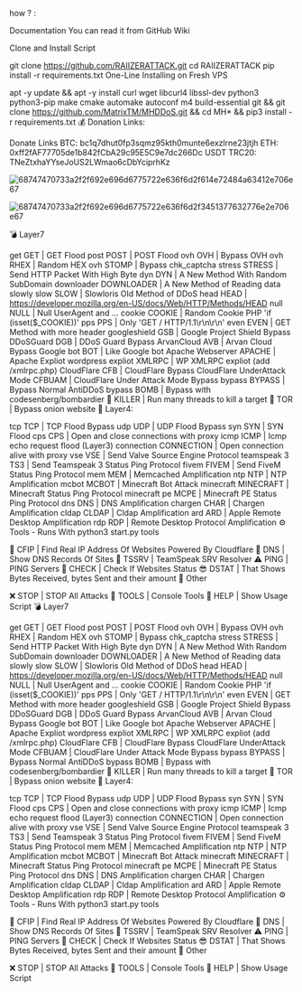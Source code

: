 how ? : 

Documentation
You can read it from GitHub Wiki

Clone and Install Script

git clone https://github.com/RAIIZERATTACK.git
cd RAIIZERATTACK
pip install -r requirements.txt
One-Line Installing on Fresh VPS

apt -y update && apt -y install curl wget libcurl4 libssl-dev python3 python3-pip make cmake automake autoconf m4 build-essential git && git clone https://github.com/MatrixTM/MHDDoS.git && cd MH* && pip3 install -r requirements.txt
💰 Donation Links:

Donate Links
BTC: bc1q7dhut0fp3sqmz95kth0munte6exzlrne23jtjh
ETH: 0xff2fAF77705de1b842fCbA29c95E5C9e7dc266Dc
USDT TRC20: TNeZtxhaYYseJoUS2LWmao6cDbYciprhKz



![68747470733a2f2f692e696d6775722e636f6d2f614e72484a63412e706e67](https://github.com/Raiizer08/DDOSATTACK2/assets/132910758/174bfe69-2d42-4c99-b2c0-9612e10994ae)

![68747470733a2f2f692e696d6775722e636f6d2f3451377632776e2e706e67](https://github.com/Raiizer08/DDOSATTACK2/assets/132910758/fcf682f8-0e2c-4042-af96-84187826257d)


💣 Layer7

get GET | GET Flood
post POST | POST Flood
ovh OVH | Bypass OVH
ovh RHEX | Random HEX
ovh STOMP | Bypass chk_captcha
stress STRESS | Send HTTP Packet With High Byte
dyn DYN | A New Method With Random SubDomain
downloader DOWNLOADER | A New Method of Reading data slowly
slow SLOW | Slowloris Old Method of DDoS
head HEAD | https://developer.mozilla.org/en-US/docs/Web/HTTP/Methods/HEAD
null NULL | Null UserAgent and ...
cookie COOKIE | Random Cookie PHP 'if (isset($_COOKIE))'
pps PPS | Only 'GET / HTTP/1.1\r\n\r\n'
even EVEN | GET Method with more header
googleshield GSB | Google Project Shield Bypass
DDoSGuard DGB | DDoS Guard Bypass
ArvanCloud AVB | Arvan Cloud Bypass
Google bot BOT | Like Google bot
Apache Webserver APACHE | Apache Expliot
wordpress expliot XMLRPC | WP XMLRPC expliot (add /xmlrpc.php)
CloudFlare CFB | CloudFlare Bypass
CloudFlare UnderAttack Mode CFBUAM | CloudFlare Under Attack Mode Bypass
bypass BYPASS | Bypass Normal AntiDDoS
bypass BOMB | Bypass with codesenberg/bombardier
🔪 KILLER | Run many threads to kill a target
🧅 TOR | Bypass onion website
🧨 Layer4:

tcp TCP | TCP Flood Bypass
udp UDP | UDP Flood Bypass
syn SYN | SYN Flood
cps CPS | Open and close connections with proxy
icmp ICMP | Icmp echo request flood (Layer3)
connection CONNECTION | Open connection alive with proxy
vse VSE | Send Valve Source Engine Protocol
teamspeak 3 TS3 | Send Teamspeak 3 Status Ping Protocol
fivem FIVEM | Send FiveM Status Ping Protocol
mem MEM | Memcached Amplification
ntp NTP | NTP Amplification
mcbot MCBOT | Minecraft Bot Attack
minecraft MINECRAFT | Minecraft Status Ping Protocol
minecraft pe MCPE | Minecraft PE Status Ping Protocol
dns DNS | DNS Amplification
chargen CHAR | Chargen Amplification
cldap CLDAP | Cldap Amplification
ard ARD | Apple Remote Desktop Amplification
rdp RDP | Remote Desktop Protocol Amplification
⚙️ Tools - Runs With python3 start.py tools

🌟 CFIP | Find Real IP Address Of Websites Powered By Cloudflare
🔪 DNS | Show DNS Records Of Sites
📍 TSSRV | TeamSpeak SRV Resolver
⚠ PING | PING Servers
📌 CHECK | Check If Websites Status
😎 DSTAT | That Shows Bytes Received, bytes Sent and their amount
🎩 Other

❌ STOP | STOP All Attacks
🌠 TOOLS | Console Tools
👑 HELP | Show Usage Script
💣 Layer7

get GET | GET Flood
post POST | POST Flood
ovh OVH | Bypass OVH
ovh RHEX | Random HEX
ovh STOMP | Bypass chk_captcha
stress STRESS | Send HTTP Packet With High Byte
dyn DYN | A New Method With Random SubDomain
downloader DOWNLOADER | A New Method of Reading data slowly
slow SLOW | Slowloris Old Method of DDoS
head HEAD | https://developer.mozilla.org/en-US/docs/Web/HTTP/Methods/HEAD
null NULL | Null UserAgent and ...
cookie COOKIE | Random Cookie PHP 'if (isset($_COOKIE))'
pps PPS | Only 'GET / HTTP/1.1\r\n\r\n'
even EVEN | GET Method with more header
googleshield GSB | Google Project Shield Bypass
DDoSGuard DGB | DDoS Guard Bypass
ArvanCloud AVB | Arvan Cloud Bypass
Google bot BOT | Like Google bot
Apache Webserver APACHE | Apache Expliot
wordpress expliot XMLRPC | WP XMLRPC expliot (add /xmlrpc.php)
CloudFlare CFB | CloudFlare Bypass
CloudFlare UnderAttack Mode CFBUAM | CloudFlare Under Attack Mode Bypass
bypass BYPASS | Bypass Normal AntiDDoS
bypass BOMB | Bypass with codesenberg/bombardier
🔪 KILLER | Run many threads to kill a target
🧅 TOR | Bypass onion website
🧨 Layer4:

tcp TCP | TCP Flood Bypass
udp UDP | UDP Flood Bypass
syn SYN | SYN Flood
cps CPS | Open and close connections with proxy
icmp ICMP | Icmp echo request flood (Layer3)
connection CONNECTION | Open connection alive with proxy
vse VSE | Send Valve Source Engine Protocol
teamspeak 3 TS3 | Send Teamspeak 3 Status Ping Protocol
fivem FIVEM | Send FiveM Status Ping Protocol
mem MEM | Memcached Amplification
ntp NTP | NTP Amplification
mcbot MCBOT | Minecraft Bot Attack
minecraft MINECRAFT | Minecraft Status Ping Protocol
minecraft pe MCPE | Minecraft PE Status Ping Protocol
dns DNS | DNS Amplification
chargen CHAR | Chargen Amplification
cldap CLDAP | Cldap Amplification
ard ARD | Apple Remote Desktop Amplification
rdp RDP | Remote Desktop Protocol Amplification
⚙️ Tools - Runs With python3 start.py tools

🌟 CFIP | Find Real IP Address Of Websites Powered By Cloudflare
🔪 DNS | Show DNS Records Of Sites
📍 TSSRV | TeamSpeak SRV Resolver
⚠ PING | PING Servers
📌 CHECK | Check If Websites Status
😎 DSTAT | That Shows Bytes Received, bytes Sent and their amount
🎩 Other

❌ STOP | STOP All Attacks
🌠 TOOLS | Console Tools
👑 HELP | Show Usage Script
